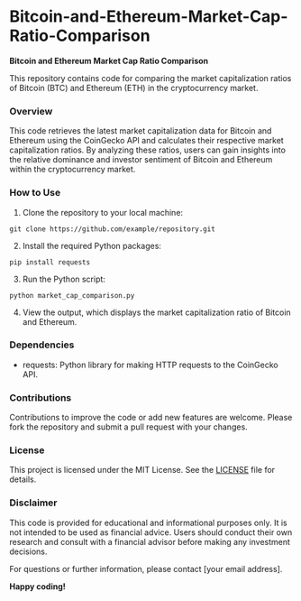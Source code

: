 # Bitcoin-and-Ethereum-Market-Cap-Ratio-Comparison
**Bitcoin and Ethereum Market Cap Ratio Comparison**

This repository contains code for comparing the market capitalization ratios of Bitcoin (BTC) and Ethereum (ETH) in the cryptocurrency market.

### Overview

This code retrieves the latest market capitalization data for Bitcoin and Ethereum using the CoinGecko API and calculates their respective market capitalization ratios. By analyzing these ratios, users can gain insights into the relative dominance and investor sentiment of Bitcoin and Ethereum within the cryptocurrency market.

### How to Use

1. Clone the repository to your local machine:

```
git clone https://github.com/example/repository.git
```

2. Install the required Python packages:

```
pip install requests
```

3. Run the Python script:

```
python market_cap_comparison.py
```

4. View the output, which displays the market capitalization ratio of Bitcoin and Ethereum.

### Dependencies

- requests: Python library for making HTTP requests to the CoinGecko API.

### Contributions

Contributions to improve the code or add new features are welcome. Please fork the repository and submit a pull request with your changes.

### License

This project is licensed under the MIT License. See the [LICENSE](LICENSE) file for details.

### Disclaimer

This code is provided for educational and informational purposes only. It is not intended to be used as financial advice. Users should conduct their own research and consult with a financial advisor before making any investment decisions.

For questions or further information, please contact [your email address].

**Happy coding!**
